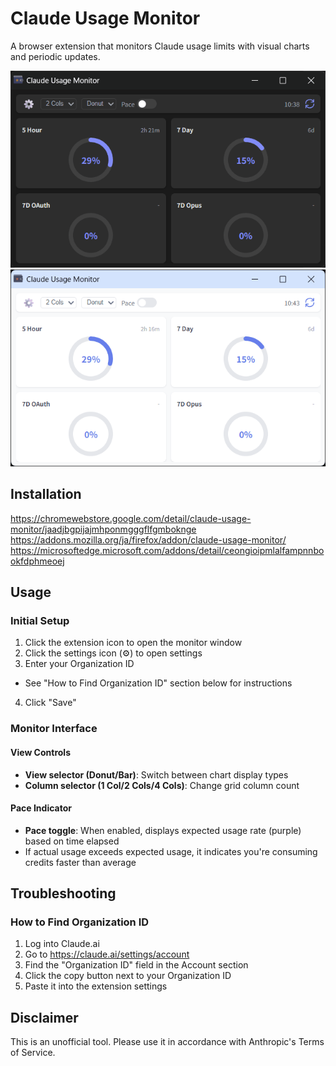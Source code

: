 # Claude Usage Monitor

A browser extension that monitors Claude usage limits with visual charts and periodic updates.

![Screen shot](screenshot.png)  
![Screen shot](screenshot2.png)

## Installation

https://chromewebstore.google.com/detail/claude-usage-monitor/jaadjbgpijajmhponmgggflfgmboknge
https://addons.mozilla.org/ja/firefox/addon/claude-usage-monitor/
https://microsoftedge.microsoft.com/addons/detail/ceongioipmlalfampnnbookfdphmeoej

## Usage

### Initial Setup

1. Click the extension icon to open the monitor window
2. Click the settings icon (⚙️) to open settings
3. Enter your Organization ID
  - See "How to Find Organization ID" section below for instructions
4. Click "Save"

### Monitor Interface

#### View Controls

- **View selector (Donut/Bar)**: Switch between chart display types
- **Column selector (1 Col/2 Cols/4 Cols)**: Change grid column count

#### Pace Indicator

- **Pace toggle**: When enabled, displays expected usage rate (purple) based on time elapsed
- If actual usage exceeds expected usage, it indicates you're consuming credits faster than average

## Troubleshooting

### How to Find Organization ID
1. Log into Claude.ai
2. Go to https://claude.ai/settings/account
3. Find the "Organization ID" field in the Account section
4. Click the copy button next to your Organization ID
5. Paste it into the extension settings

## Disclaimer

This is an unofficial tool. Please use it in accordance with Anthropic's Terms of Service.
